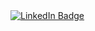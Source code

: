 <div id="badges">
  <a href="https://www.linkedin.com/in/vinícius-marinelli-09898338b/">
    <img src="https://img.shields.io/badge/LinkedIn-blue?style=for-the-badge&logo=linkedin&logoColor=white" alt="LinkedIn Badge"/>
  </a>
</div>
